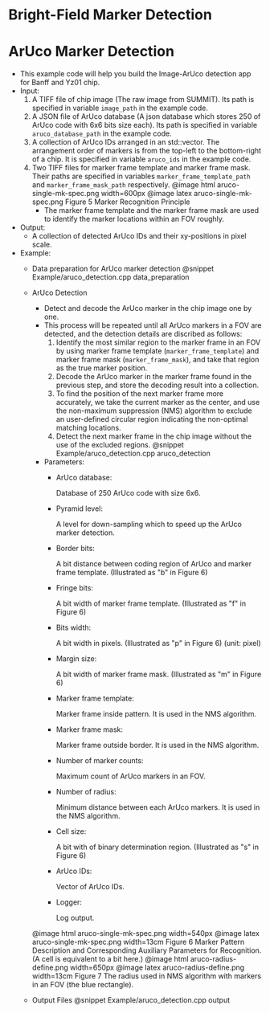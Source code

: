 
Bright-Field Marker Detection
=============================

ArUco Marker Detection
======================

- This example code will help you build the Image-ArUco detection app for Banff and Yz01 chip.
- Input:
  1. A TIFF file of chip image (The raw image from SUMMIT). Its path is specified in variable `image_path` in the example code.
  2. A JSON file of ArUco database (A json database which stores 250 of ArUco code with 6x6 bits size each). Its path is specified in variable `aruco_database_path` in the example code.
  3. A collection of ArUco IDs arranged in an std::vector. The arrangement order of markers is from the top-left to the bottom-right of a chip. It is specified in variable `aruco_ids` in the example code.
  4. Two TIFF files for marker frame template and marker frame mask. Their paths are specified in variables `marker_frame_template_path` and `marker_frame_mask_path` respectively.
    @image html aruco-single-mk-spec.png width=600px
    @image latex aruco-single-mk-spec.png
    Figure 5 Marker Recognition Principle
      - The marker frame template and the marker frame mask are used to identify the marker locations within an FOV roughly.
- Output:
  - A collection of detected ArUco IDs and their xy-positions in pixel scale.
- Example:
  - Data preparation for ArUco marker detection
    @snippet Example/aruco_detection.cpp data_preparation
  - ArUco Detection
    - Detect and decode the ArUco marker in the chip image one by one.
    - This process will be repeated until all ArUco markers in a FOV are detected, and the detection details are discribed as follows:
        1. Identify the most similar region to the marker frame in an FOV by using marker frame template (`marker_frame_template`) and marker frame mask (`marker_frame_mask`), and take that region as the true marker position.
        2. Decode the ArUco marker in the marker frame found in the previous step, and store the decoding result into a collection.
        3. To find the position of the next marker frame more accurately, we take the current marker as the center, and use the non-maximum suppression (NMS) algorithm to exclude an user-defined circular region indicating the non-optimal matching locations.
        4. Detect the next marker frame in the chip image without the use of the excluded regions.
        @snippet Example/aruco_detection.cpp aruco_detection
    - Parameters:
      - ArUco database:

        Database of 250 ArUco code with size 6x6.
      - Pyramid level:

        A level for down-sampling which to speed up the ArUco marker detection.
      - Border bits:

        A bit distance between coding region of ArUco and  marker frame template. (Illustrated as "b" in Figure 6)
      - Fringe bits:

        A bit width of marker frame template. (Illustrated as "f" in Figure 6)
      - Bits width:

        A bit width in pixels. (Illustrated as "p" in Figure 6) (unit: pixel)
      - Margin size:

        A bit width of marker frame mask. (Illustrated as "m" in Figure 6)
      - Marker frame template:

        Marker frame inside pattern. It is used in the NMS algorithm.
      - Marker frame mask:

        Marker frame outside border. It is used in the NMS algorithm.
      - Number of marker counts:

        Maximum count of ArUco markers in an FOV.
      - Number of radius:

        Minimum distance between each ArUco markers. It is used in the NMS algorithm.
      - Cell size:

        A bit with of binary determination region. (Illustrated as "s" in Figure 6)
      - ArUco IDs:

        Vector of ArUco IDs.
      - Logger:

        Log output.

    @image html aruco-single-mk-spec.png width=540px
    @image latex aruco-single-mk-spec.png width=13cm
    Figure 6 Marker Pattern Description and Corresponding Auxiliary Parameters for Recognition. (A cell is equivalent to a bit here.)
    @image html aruco-radius-define.png width=650px
    @image latex aruco-radius-define.png width=13cm
    Figure 7 The radius used in NMS algorithm with markers in an FOV (the blue rectangle).
  
  - Output Files
    @snippet Example/aruco_detection.cpp output
